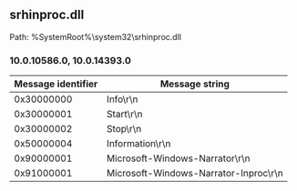## srhinproc.dll

Path: %SystemRoot%\system32\srhinproc.dll

### 10.0.10586.0, 10.0.14393.0

Message identifier | Message string
--- | ---
0x30000000 | Info\r\n
0x30000001 | Start\r\n
0x30000002 | Stop\r\n
0x50000004 | Information\r\n
0x90000001 | Microsoft-Windows-Narrator\r\n
0x91000001 | Microsoft-Windows-Narrator-Inproc\r\n
